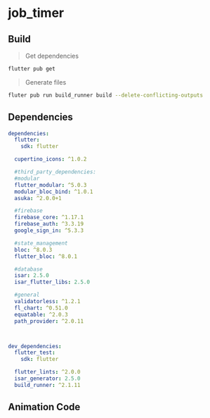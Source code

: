 # job_timer

## Build

>Get dependencies

```bash
flutter pub get 
```

>Generate files

```bash
fluter pub run build_runner build --delete-conflicting-outputs
```

## Dependencies

```yaml
dependencies:
  flutter:
    sdk: flutter

  cupertino_icons: ^1.0.2

  #third_party_dependencies:
  #modular
  flutter_modular: ^5.0.3
  modular_bloc_bind: ^1.0.1
  asuka: ^2.0.0+1

  #firebase
  firebase_core: ^1.17.1
  firebase_auth: ^3.3.19
  google_sign_in: ^5.3.3

  #state_management
  bloc: ^8.0.3
  flutter_bloc: ^8.0.1

  #database
  isar: 2.5.0
  isar_flutter_libs: 2.5.0 

  #general
  validatorless: ^1.2.1
  fl_chart: ^0.51.0
  equatable: ^2.0.3
  path_provider: ^2.0.11



dev_dependencies:
  flutter_test:
    sdk: flutter

  flutter_lints: ^2.0.0
  isar_generator: 2.5.0
  build_runner: ^2.1.11

```

## Animation Code
